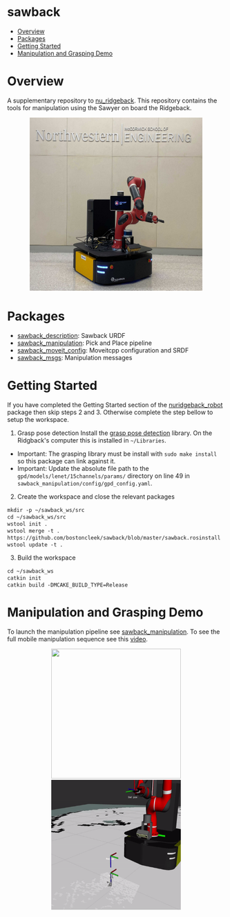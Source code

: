 # sawback
- [Overview](#Overview) </br>
- [Packages](#Packages) </br>
- [Getting Started](#Getting-Started) </br>
- [Manipulation and Grasping Demo](#Manipulation-and-Grasping-Demo)</br>

# Overview
A supplementary repository to [nu_ridgeback](https://github.com/bostoncleek/nu_ridgeback). This repository contains the tools
for manipulation using the Sawyer on board the Ridgeback.

<p align="center">
  <img src="/sawback_manipulation/media/nurb1.jpg" width="400" height="400"/>
</p>

# Packages
- [sawback_description](https://github.com/bostoncleek/sawback/tree/master/sawback_description): Sawback URDF
- [sawback_manipulation](https://github.com/bostoncleek/sawback/tree/master/sawback_manipulation): Pick and Place pipeline
- [sawback_moveit_config](https://github.com/bostoncleek/sawback/tree/master/sawback_moveit_config): Moveitcpp configuration and SRDF
- [sawback_msgs](https://github.com/bostoncleek/sawback/tree/master/sawback_msgs): Manipulation messages

# Getting Started
If you have completed the Getting Started section of the [nuridgeback_robot](https://github.com/bostoncleek/nu_ridgeback/tree/master/nuridgeback_robot) package then skip steps 2 and 3. Otherwise complete the step bellow to setup the workspace.

1. Grasp pose detection
  Install the [grasp pose detection](https://github.com/atenpas/gpd#install) library.
  On the Ridgback's computer this is installed in `~/Libraries`.

  - Important: The grasping library must be install with `sudo make install` so this package can link against it.
  - Important: Update the absolute file path to the `gpd/models/lenet/15channels/params/` directory on line 49 in `sawback_manipulation/config/gpd_config.yaml`.


2. Create the workspace and close the relevant packages
  ```
  mkdir -p ~/sawback_ws/src
  cd ~/sawback_ws/src
  wstool init .
  wstool merge -t . https://github.com/bostoncleek/sawback/blob/master/sawback.rosinstall
  wstool update -t .
  ```

3. Build the workspace
  ```
  cd ~/sawback_ws
  catkin init
  catkin build -DMCAKE_BUILD_TYPE=Release
  ```

# Manipulation and Grasping Demo
To launch the manipulation pipeline see [sawback_manipulation](https://github.com/bostoncleek/sawback/tree/master/sawback_manipulation). To see the full mobile manipulation sequence see this [video](https://youtu.be/iLyqu9EoNtY).

<p align="center">
  <img src="/sawback_manipulation/media/ridgeback_pick.gif" width="300" height="300"/>
  <img src="/sawback_manipulation/media/pick_rviz.gif" width="300" height="300"/>
</p>
